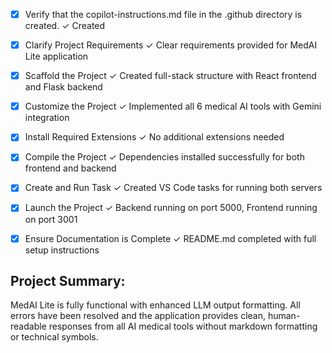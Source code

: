 <!-- Use this file to provide workspace-specific custom instructions to Copilot. For more details, visit https://code.visualstudio.com/docs/copilot/copilot-customization#_use-a-githubcopilotinstructionsmd-file -->
- [x] Verify that the copilot-instructions.md file in the .github directory is created. ✓ Created

- [x] Clarify Project Requirements ✓ Clear requirements provided for MedAI Lite application

- [x] Scaffold the Project ✓ Created full-stack structure with React frontend and Flask backend

- [x] Customize the Project ✓ Implemented all 6 medical AI tools with Gemini integration

- [x] Install Required Extensions ✓ No additional extensions needed

- [x] Compile the Project ✓ Dependencies installed successfully for both frontend and backend

- [x] Create and Run Task ✓ Created VS Code tasks for running both servers

- [x] Launch the Project ✓ Backend running on port 5000, Frontend running on port 3001

- [x] Ensure Documentation is Complete ✓ README.md completed with full setup instructions

## Project Summary:
MedAI Lite is fully functional with enhanced LLM output formatting. All errors have been resolved and the application provides clean, human-readable responses from all AI medical tools without markdown formatting or technical symbols.
